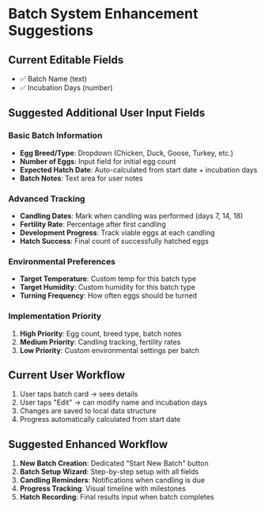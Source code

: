# Batch System Enhancement Suggestions

## Current Editable Fields
- ✅ Batch Name (text)
- ✅ Incubation Days (number)

## Suggested Additional User Input Fields

### Basic Batch Information
- **Egg Breed/Type**: Dropdown (Chicken, Duck, Goose, Turkey, etc.)
- **Number of Eggs**: Input field for initial egg count
- **Expected Hatch Date**: Auto-calculated from start date + incubation days
- **Batch Notes**: Text area for user notes

### Advanced Tracking
- **Candling Dates**: Mark when candling was performed (days 7, 14, 18)
- **Fertility Rate**: Percentage after first candling
- **Development Progress**: Track viable eggs at each candling
- **Hatch Success**: Final count of successfully hatched eggs

### Environmental Preferences
- **Target Temperature**: Custom temp for this batch type
- **Target Humidity**: Custom humidity for this batch type
- **Turning Frequency**: How often eggs should be turned

### Implementation Priority
1. **High Priority**: Egg count, breed type, batch notes
2. **Medium Priority**: Candling tracking, fertility rates
3. **Low Priority**: Custom environmental settings per batch

## Current User Workflow
1. User taps batch card → sees details
2. User taps "Edit" → can modify name and incubation days
3. Changes are saved to local data structure
4. Progress automatically calculated from start date

## Suggested Enhanced Workflow
1. **New Batch Creation**: Dedicated "Start New Batch" button
2. **Batch Setup Wizard**: Step-by-step setup with all fields
3. **Candling Reminders**: Notifications when candling is due
4. **Progress Tracking**: Visual timeline with milestones
5. **Hatch Recording**: Final results input when batch completes
